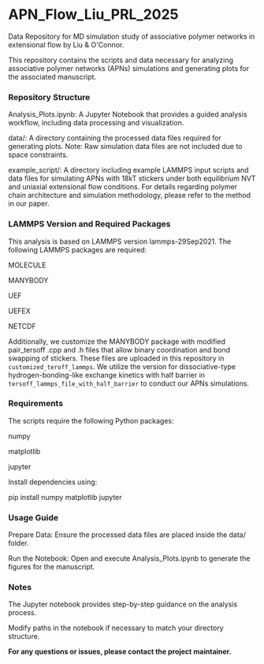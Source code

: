 # APN_Flow_Liu_PRL_2025
Data Repository for MD simulation study of associative polymer networks in extensional flow by Liu &amp; O'Connor.

This repository contains the scripts and data necessary for analyzing associative polymer networks (APNs) simulations and generating plots for the associated manuscript.

### Repository Structure

Analysis_Plots.ipynb: A Jupyter Notebook that provides a guided analysis workflow, including data processing and visualization.

data/: A directory containing the processed data files required for generating plots. Note: Raw simulation data files are not included due to space constraints.

example_script/: A directory including example LAMMPS input scripts and data files for simulating APNs with 18kT stickers under both equilibrium NVT and uniaxial extensional flow conditions. For details regarding polymer chain architecture and simulation methodology, please refer to the method in our paper.

### LAMMPS Version and Required Packages

This analysis is based on LAMMPS version lammps-29Sep2021. The following LAMMPS packages are required:

MOLECULE

MANYBODY

UEF

UEFEX

NETCDF

Additionally, we customize the MANYBODY package with modified pair_tersoff .cpp and .h files that allow binary coordination and bond swapping of stickers. These files are uploaded in this repository in `customized_teroff_lammps`. We utilize the version for dissociative-type hydrogen-bonding-like exchange kinetics with half barrier in `tersoff_lammps_file_with_half_barrier` to conduct our APNs simulations.

### Requirements

The scripts require the following Python packages:

numpy

matplotlib

jupyter

Install dependencies using:

pip install numpy matplotlib jupyter

### Usage Guide

Prepare Data: Ensure the processed data files are placed inside the data/ folder.

Run the Notebook: Open and execute Analysis_Plots.ipynb to generate the figures for the manuscript.

### Notes

The Jupyter notebook provides step-by-step guidance on the analysis process.

Modify paths in the notebook if necessary to match your directory structure.

**For any questions or issues, please contact the project maintainer.**

